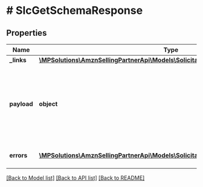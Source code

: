 # # SlcGetSchemaResponse

## Properties

Name | Type | Description | Notes
------------ | ------------- | ------------- | -------------
**_links** | [**\MPSolutions\AmznSellingPartnerApi\Models\Solicitations\SlcGetSchemaResponseLinks**](SlcGetSchemaResponseLinks.md) |  | [optional]
**payload** | **object** | A JSON schema document describing the expected payload of the action. This object can be validated against &lt;a href&#x3D;http://json-schema.org/draft-04/schema&gt;http://json-schema.org/draft-04/schema&lt;/a&gt;. | [optional]
**errors** | [**\MPSolutions\AmznSellingPartnerApi\Models\Solicitations\SlcError[]**](SlcError.md) | A list of error responses returned when a request is unsuccessful. | [optional]

[[Back to Model list]](../../README.md#models) [[Back to API list]](../../README.md#endpoints) [[Back to README]](../../README.md)
